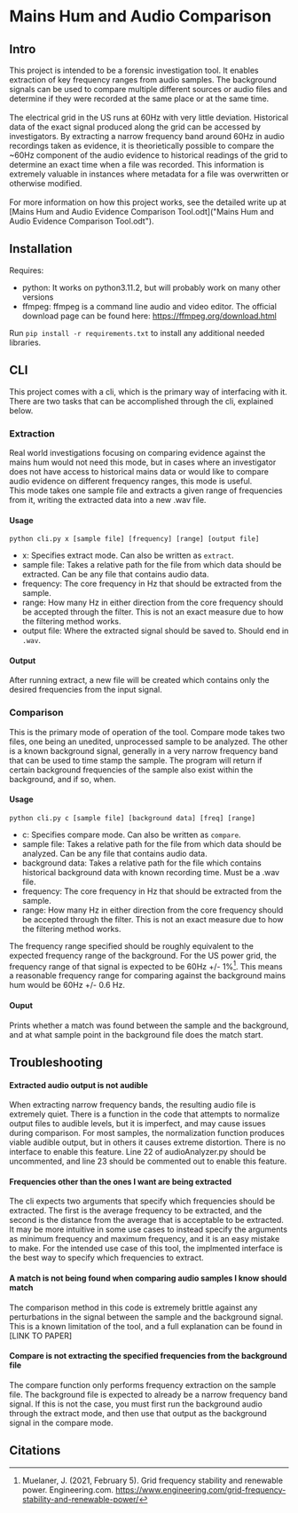 # Mains Hum and Audio Comparison
## Intro
This project is intended to be a forensic investigation tool. It enables extraction of key frequency ranges from audio samples. The background signals can be used to compare multiple different sources or audio files and determine if they were recorded at the same place or at the same time.
<br/><br/>
The electrical grid in the US runs at 60Hz with very little deviation. Historical data of the exact signal produced along the grid can be accessed by investigators. By extracting a narrow frequency band around 60Hz in audio recordings taken as evidence, it is theorietically possible to compare the ~60Hz component of the audio evidence to historical readings of the grid to determine an exact time when a file was recorded. This information is extremely valuable in instances where metadata for a file was overwritten or otherwise modified.
<br/>
<br/>
For more information on how this project works, see the detailed write up at [Mains Hum and Audio Evidence Comparison Tool.odt]("Mains Hum and Audio Evidence Comparison Tool.odt").
## Installation
Requires:
- python: It works on python3.11.2, but will probably work on many other versions
- ffmpeg: ffmpeg is a command line audio and video editor. The official download page can be found here: https://ffmpeg.org/download.html
<!-- end list -->
Run `pip install -r requirements.txt` to install any additional needed libraries.
## CLI
This project comes with a cli, which is the primary way of interfacing with it. There are two tasks that can be accomplished through the cli, explained below.
### Extraction
Real world investigations focusing on comparing evidence against the mains hum would not need this mode, but in cases where an investigator does not have access to historical mains data or would like to compare audio evidence on different frequency ranges, this mode is useful.
<br/>
This mode takes one sample file and extracts a given range of frequencies from it, writing the extracted data into a new .wav file.
#### Usage
`python cli.py x [sample file] [frequency] [range] [output file]`
<br/>
- x: Specifies extract mode. Can also be written as `extract`. <br/>
- sample file: Takes a relative path for the file from which data should be extracted. Can be any file that contains audio data. <br/>
- frequency: The core frequency in Hz that should be extracted from the sample.
- range: How many Hz in either direction from the core frequency should be accepted through the filter. This is not an exact measure due to how the filtering method works.
- output file: Where the extracted signal should be saved to. Should end in `.wav`.
#### Output
After running extract, a new file will be created which contains only the desired frequencies from the input signal.
### Comparison
This is the primary mode of operation of the tool. Compare mode takes two files, one being an unedited, unprocessed sample to be analyzed. The other is a known background signal, generally in a very narrow frequency band that can be used to time stamp the sample. The program will return if certain background frequencies of the sample also exist within the background, and if so, when.
#### Usage
`python cli.py c [sample file] [background data] [freq] [range]`
- c: Specifies compare mode. Can also be written as `compare`.
- sample file: Takes a relative path for the file from which data should be analyzed. Can be any file that contains audio data.
- background data: Takes a relative path for the file which contains historical background data with known recording time. Must be a .wav file.
- frequency: The core frequency in Hz that should be extracted from the sample.
- range: How many Hz in either direction from the core frequency should be accepted through the filter. This is not an exact measure due to how the filtering method works.
<!-- end list -->
The frequency range specified should be roughly equivalent to the expected frequency range of the background. For the US power grid, the frequency range of that signal is expected to be 60Hz +/- 1%[^1]. This means a reasonable frequency range for comparing against the background mains hum would be 60Hz +/- 0.6 Hz.
#### Ouput
Prints whether a match was found between the sample and the background, and at what sample point in the background file does the match start.
## Troubleshooting
#### Extracted audio output is not audible
When extracting narrow frequency bands, the resulting audio file is extremely quiet. There is a function in the code that attempts to normalize output files to audible levels, but it is imperfect, and may cause issues during comparison. For most samples, the normalization function produces viable audible output, but in others it causes extreme distortion. There is no interface to enable this feature. Line 22 of audioAnalyzer.py should be uncommented, and line 23 should be commented out to enable this feature.
#### Frequencies other than the ones I want are being extracted
The cli expects two arguments that specify which frequencies should be extracted. The first is the average frequency to be extracted, and the second is the distance from the average that is acceptable to be extracted. It may be more intuitive in some use cases to instead specify the arguments as minimum frequency and maximum frequency, and it is an easy mistake to make. For the intended use case of this tool, the implmented interface is the best way to specify which frequencies to extract.
#### A match is not being found when comparing audio samples I know should match
The comparison method in this code is extremely brittle against any perturbations in the signal between the sample and the background signal. This is a known limitation of the tool, and a full explanation can be found in [LINK TO PAPER]
#### Compare is not extracting the specified frequencies from the background file
The compare function only performs frequency extraction on the sample file. The background file is expected to already be a narrow frequency band signal. If this is not the case, you must first run the background audio through the extract mode, and then use that output as the background signal in the compare mode.
## Citations
[^1]:Muelaner, J. (2021, February 5). Grid frequency stability and renewable power. Engineering.com. https://www.engineering.com/grid-frequency-stability-and-renewable-power/
